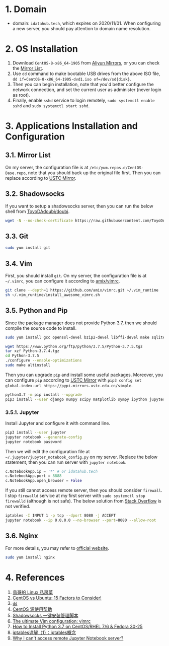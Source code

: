 # 1. Domain
- domain: `idatahub.tech`, which expires on 2020/11/01. When configuring a new server, you should pay attention to domain name resolution.



# 2. OS Installation
1. Download `CentOS-8-x86_64-1905` from [Aliyun Mirrors](http://mirrors.aliyun.com/centos/8.0.1905/isos/x86_64/CentOS-8-x86_64-1905-dvd1.iso), or you can check the [Mirror List](http://isoredirect.centos.org/centos/8/isos/x86_64/CentOS-8-x86_64-1905-dvd1.iso).
2. Use `dd` command to make bootable USB drives from the above ISO file, `dd if=CentOS-8-x86_64-1905-dvd1.iso of=/dev/sd{disk}`.
3. Then you can begin installation, note that you'd better configure the network connection, and set the current user as administer (never login as root).
4. Finally, enable `sshd` service to login remotely, `sudo systemctl enable sshd` and `sudo systemctl start sshd`.



# 3. Applications Installation and Configuration
## 3.1. Mirror List
On my server, the configuration file is at `/etc/yum.repos.d/CentOS-Base.repo`, note that you should back up the original file first. Then you can replace according to [USTC Mirror](http://mirrors.ustc.edu.cn/help/centos.html).


## 3.2. Shadowsocks
If you want to setup a shadowsocks server, then you can run the below shell from [ToyoDAdoubi/doubi](https://github.com/ToyoDAdoubi/doubi/#ss_gosh).
```sh
wget -N --no-check-certificate https://raw.githubusercontent.com/ToyoDAdoubi/doubi/master/ss-go.sh && chmod +x ss-go.sh && bash ss-go.sh
```


## 3.3. Git
```sh
sudo yum install git
```


## 3.4. Vim
First, you should install `git`. On my server, the configuration file is at `~/.vimrc`, you can configure it according to [amix/vimrc](https://github.com/amix/vimrc).
```sh
git clone --depth=1 https://github.com/amix/vimrc.git ~/.vim_runtime
sh ~/.vim_runtime/install_awesome_vimrc.sh
```


## 3.5. Python and Pip
Since the package manager does not provide Python 3.7, then we should compile the source code to install.
```sh
sudo yum install gcc openssl-devel bzip2-devel libffi-devel make sqlite-devel

wget https://www.python.org/ftp/python/3.7.5/Python-3.7.5.tgz
tar xzf Python-3.7.4.tgz
cd Python-3.7.5
./configure --enable-optimizations
sudo make altinstall
```

Then you can upgrade `pip` and install some useful packages. Moreover, you can configure `pip` according to [USTC Mirror](https://pypi.mirrors.ustc.edu.cn/simple) with `pip3 config set global.index-url https://pypi.mirrors.ustc.edu.cn/simple`.
```sh
python3.7 -m pip install --upgrade
pip3 install --user django numpy scipy matplotlib sympy ipython jupyter pipenv
```

### 3.5.1. Jupyter
Install Jupyter and configure it with command line.
```sh
pip3 install --user jupyter
jupyter notebook --generate-config
jupyter notebook password
```

Then we will edit the configuration file at `~/.jupyter/jupyter_notebook_config.py` on my server. Replace the below statement, then you can run server with `jupyter notebook`.
```python
c.NotebookApp.ip = '*' # or idatahub.tech
c.NotebookApp.port = 8888
c.NotebookApp.open_browser = False
```

If you still cannot access remote server, then you should consider `firewall`. I stop `firewalld` service at my first server with `sudo systemctl stop firewalld` (although is not safe). The below solution from [Stack Overflow](https://stackoverflow.com/a/51906145) is not verified.
```sh
iptables -I INPUT 1 -p tcp --dport 8080 -j ACCEPT
jupyter notebook --ip 0.0.0.0 --no-browser --port=8080 --allow-root
```


## 3.6. Nginx
For more details, you may refer to [official website](https://www.nginx.com/).
```sh
sudo yum install nginx
```



# 4. References
1. [鳥哥的 Linux 私房菜](http://linux.vbird.org/)
2. [CentOS vs Ubuntu: 15 Factors to Consider!](https://www.liquidweb.com/kb/centos-vs-ubuntu-15-factors-to-consider/)
3. [`dd`](https://wiki.archlinux.org/index.php/Dd)
4. [CentOS 源使用帮助](http://mirrors.ustc.edu.cn/help/centos.html)
5. [Shadowsocks 一键安装管理脚本](https://github.com/ToyoDAdoubi/doubi/blob/master/ss-go.sh)
6. [The ultimate Vim configuration: vimrc](https://github.com/amix/vimrc)
7. [How to Install Python 3.7 on CentOS/RHEL 7/6 & Fedora 30-25](https://tecadmin.net/install-python-3-7-on-centos/)
8. [iptables详解（1）：iptables概念](http://www.zsythink.net/archives/1199)
9. [Why I can't access remote Jupyter Notebook server?](https://stackoverflow.com/questions/42848130/why-i-cant-access-remote-jupyter-notebook-server)
